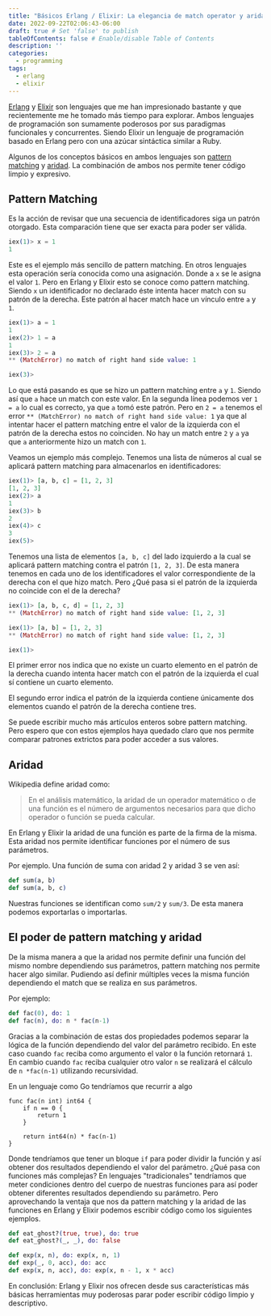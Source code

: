 ```yaml
---
title: "Básicos Erlang / Elixir: La elegancia de match operator y aridad múltiple"
date: 2022-09-22T02:06:43-06:00
draft: true # Set 'false' to publish
tableOfContents: false # Enable/disable Table of Contents
description: ''
categories:
  - programming
tags:
  - erlang
  - elixir
---
```


[Erlang](https://www.erlang.org/) y [Elixir](https://elixir-lang.org/) son lenguajes que me han impresionado bastante y que recientemente me he tomado más tiempo para explorar. Ambos lenguajes de programación son sumamente poderosos por sus paradigmas funcionales y concurrentes. Siendo Elixir un lenguaje de programación basado en Erlang pero con una azúcar sintáctica similar a Ruby. 

Algunos de los conceptos básicos en ambos lenguajes son [pattern matching](https://en.wikipedia.org/wiki/Pattern_matching) y [aridad](https://es.wikipedia.org/wiki/Aridad). La combinación de ambos nos permite tener código limpio y expresivo.

## Pattern Matching

Es la acción de revisar que una secuencia de identificadores siga un patrón otorgado. Esta comparación tiene que ser exacta para poder ser válida.

```elixir
iex(1)> x = 1
1
```

Este es el ejemplo más sencillo de pattern matching. En otros lenguajes esta operación sería conocida como una asignación. Donde a `x` se le asigna el valor `1`. Pero en Erlang y Elixir esto se conoce como pattern matching. Siendo `x` un identificador no declarado éste intenta hacer match con su patrón de la derecha. Este patrón al hacer match hace un vínculo entre `a` y `1`.

```elixir
iex(1)> a = 1
1
iex(2)> 1 = a
1
iex(3)> 2 = a
** (MatchError) no match of right hand side value: 1

iex(3)> 
```

Lo que está pasando es que se hizo un pattern matching entre `a` y `1`. Siendo así que `a` hace un match con este valor. En la segunda línea podemos ver `1 = a` lo cual es correcto, ya que `a` tomó este patrón. Pero en `2 = a` tenemos el error `** (MatchError) no match of right hand side value: 1` ya que al intentar hacer el pattern matching entre el valor de la izquierda con el patrón de la derecha estos no coinciden. No hay un match entre `2` y `a` ya que `a` anteriormente hizo un match con `1`.

Veamos un ejemplo más complejo. Tenemos una lista de números al cual se aplicará pattern matching para almacenarlos en identificadores:

```elixir
iex(1)> [a, b, c] = [1, 2, 3]
[1, 2, 3]
iex(2)> a
1
iex(3)> b
2
iex(4)> c
3
iex(5)> 
```

Tenemos una lista de elementos `[a, b, c]` del lado izquierdo a la cual se aplicará pattern matching contra el patrón `[1, 2, 3]`. De esta manera tenemos en cada uno de los identificadores el valor correspondiente de la derecha con el que hizo match. Pero ¿Qué pasa si el patrón de la izquierda no coincide con el de la derecha?

```elixir
iex(1)> [a, b, c, d] = [1, 2, 3]
** (MatchError) no match of right hand side value: [1, 2, 3]

iex(1)> [a, b] = [1, 2, 3]      
** (MatchError) no match of right hand side value: [1, 2, 3]

iex(1)> 
```

El primer error nos indica que no existe un cuarto elemento en el patrón de la derecha cuando intenta hacer match con el patrón de la izquierda el cual sí contiene un cuarto elemento.

El segundo error indica el patrón de la izquierda contiene únicamente dos elementos cuando el patrón de la derecha contiene tres.

Se puede escribir mucho más artículos enteros sobre pattern matching. Pero espero que con estos ejemplos haya quedado claro que nos permite comparar patrones extrictos para poder acceder a sus valores.

## Aridad

Wikipedia define aridad como:

> En el análisis matemático, la aridad de un operador matemático o de una función es el número de argumentos necesarios para que dicho operador o función se pueda calcular. 

En Erlang y Elixir la aridad de una función es parte de la firma de la misma. Esta aridad nos permite identificar funciones por el número de sus parámetros.

Por ejemplo. Una función de suma con aridad 2 y aridad 3 se ven así:

```elixir
def sum(a, b)
def sum(a, b, c)
```

Nuestras funciones se identifican como `sum/2` y `sum/3`. De esta manera podemos exportarlas o importarlas.

## El poder de pattern matching y aridad

De la misma manera a que la aridad nos permite definir una función del mismo nombre dependiendo sus parámetros, pattern matching nos permite hacer algo similar. Pudiendo así definir múltiples veces la misma función dependiendo el match que se realiza en sus parámetros.

Por ejemplo:

```elixir
def fac(0), do: 1
def fac(n), do: n * fac(n-1)
```

Gracias a la combinación de estas dos propiedades podemos separar la lógica de la función dependiendo del valor del parámetro recibido. En este caso cuando `fac` reciba como argumento el valor `0` la función retornará `1`. En cambio cuando `fac` reciba cualquier otro valor `n` se realizará el cálculo de `n *fac(n-1)` utilizando recursividad.

En un lenguaje como Go tendríamos que recurrir a algo 

```golang
func fac(n int) int64 {
	if n == 0 {
		return 1
	}

	return int64(n) * fac(n-1)
}
```

Donde tendríamos que tener un bloque `if` para poder dividir la función y así obtener dos resultados dependiendo el valor del parámetro. ¿Qué pasa con funciones más complejas? En lenguajes "tradicionales" tendríamos que meter condiciones dentro del cuerpo de nuestras funciones para así poder obtener diferentes resultados dependiendo su parámetro. Pero aprovechando la ventaja que nos da pattern matching y la aridad de las funciones en Erlang y Elixir podemos escribir código como los siguientes ejemplos.

```elixir
def eat_ghost?(true, true), do: true
def eat_ghost?(_, _), do: false

def exp(x, n), do: exp(x, n, 1)
def exp(_, 0, acc), do: acc
def exp(x, n, acc), do: exp(x, n - 1, x * acc)
```

En conclusión: Erlang y Elixir nos ofrecen desde sus características más básicas herramientas muy poderosas parar poder escribir código limpio y descriptivo.
